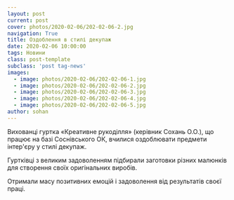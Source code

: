 ```yaml
---
layout: post
current: post
cover: photos/2020-02-06/202-02-06-2.jpg
navigation: True
title: Оздоблення в стилі декупаж
date: 2020-02-06 10:00:00
tags: Новини
class: post-template
subclass: 'post tag-news'
images:
  - image: photos/2020-02-06/202-02-06-1.jpg
  - image: photos/2020-02-06/202-02-06-2.jpg
  - image: photos/2020-02-06/202-02-06-3.jpg
  - image: photos/2020-02-06/202-02-06-4.jpg
  - image: photos/2020-02-06/202-02-06-5.jpg
author: sohan
---
```


Вихованці гуртка «Креативне рукоділля» (керівник Сохань О.О.), що працює на базі Соснівського ОК, вчилися оздоблювати предмети інтер'єру у стилі декупаж.

Гуртківці з великим задоволенням підбирали заготовки різних малюнків для створення своїх оригінальних виробів.

Отримали масу позитивних емоцій і задоволення від результатів своєї праці.
